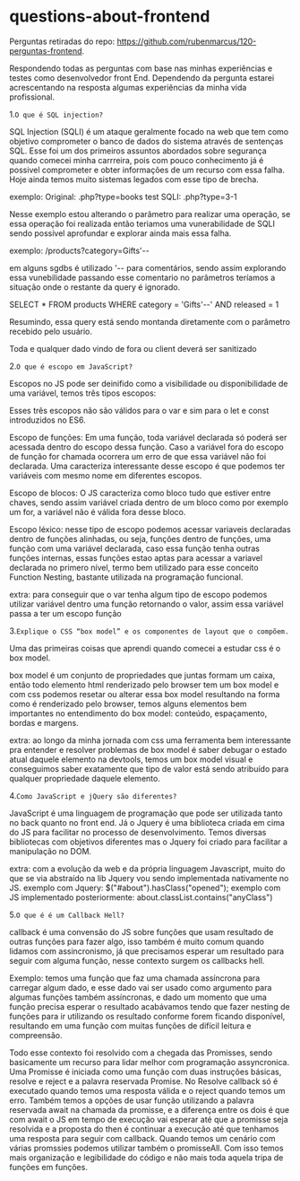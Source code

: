# questions-about-frontend

Perguntas retiradas do repo: https://github.com/rubenmarcus/120-perguntas-frontend.

Respondendo todas as perguntas com base nas minhas experiências e testes como desenvolvedor front End. Dependendo da pergunta estarei acrescentando na resposta algumas experiências da minha vida profissional.

1.`O que é SQL injection?`<br/>

SQL Injection (SQLI) é um ataque geralmente focado na web que tem como objetivo comprometer o banco de dados do sistema através de sentenças SQL. Esse foi um dos primeiros assuntos abordados sobre segurança quando comecei minha carrreira, pois com pouco conhecimento já é possivel comprometer e obter informações de um recurso com essa falha. Hoje ainda temos muito sistemas legados com esse tipo de brecha.

exemplo: 
Original: .php?type=books
test SQLI: .php?type=3-1 

Nesse exemplo estou alterando o parâmetro para realizar uma operação, se essa operação foi realizada então teriamos uma vunerabilidade de SQLI sendo possível aprofundar e explorar ainda mais essa falha.

exemplo:
/products?category=Gifts'--

em alguns sgdbs é utilizado '-- para comentários, sendo assim explorando essa vunebilidade passando esse comentario no parâmetros teríamos a situação onde o restante da query é ignorado.

SELECT * FROM products WHERE category = 'Gifts'--' AND released = 1

Resumindo, essa query está sendo montanda diretamente com o parâmetro recebido pelo usuário.

Toda e qualquer dado vindo de fora ou client deverá ser sanitizado 

2.`O que é escopo em JavaScript?`<br/>

Escopos no JS pode ser deinifido como a visibilidade ou disponibilidade de uma variável, temos três tipos escopos:

Esses três escopos não são válidos para o var e sim para o let e const introduzidos no ES6. 

Escopo de funções: Em uma função, toda variável declarada só poderá ser acessada dentro do escopo dessa função. Caso a variável fora do escopo de função for chamada ocorrera um erro de que essa variável não foi declarada. Uma caracteriza interessante desse escopo é que podemos ter variáveis com mesmo nome em diferentes escopos.

Escopo de blocos: O JS caracteriza como bloco tudo que estiver entre chaves, sendo assim variável criada dentro de um bloco como por exemplo um for, a variável não é válida fora desse bloco. 

Escopo léxico: nesse tipo de escopo podemos acessar variaveis declaradas dentro de funções alinhadas, ou seja, funções dentro de funções, uma função com uma variável declarada, caso essa função tenha outras funções internas, essas funções estao aptas para acessar a variavel declarada no primero nível, termo bem utilizado para esse conceito Function Nesting, bastante utilizada na programação funcional.

extra: para conseguir que o var tenha algum tipo de escopo podemos utilizar variável dentro uma função retornando o valor, assim essa variável passa a ter um escopo função

3.`Explique o CSS “box model” e os componentes de layout que o compõem.`<br/>

Uma das primeiras coisas que aprendi quando comecei a estudar css é o box model. 

box model é um conjunto de propriedades que juntas formam um caixa, então todo elemento html renderizado pelo browser tem um box model e com css podemos resetar ou alterar essa box model resultando na forma como é renderizado pelo browser, temos alguns elementos bem importantes no entendimento do box model: conteúdo, espaçamento, bordas e margens.

extra: ao longo da minha jornada com css uma ferramenta bem interessante pra entender e resolver problemas de box model é saber debugar o estado atual daquele elemento na devtools, temos um box model visual e conseguimos saber exatamente que tipo de valor está sendo atribuído para qualquer propriedade daquele elemento.

4.`Como JavaScript e jQuery são diferentes?`<br/>

JavaScript é uma linguagem de programação que pode ser utilizada tanto no back quanto no front end. Já o Jquery é uma biblioteca criada em cima do JS para facilitar no processo de desenvolvimento. Temos diversas bibliotecas com objetivos diferentes mas o Jquery foi criado para facilitar a manipulação no DOM.

extra: com a evolução da web e da própria linguagem Javascript, muito do que se via abstraído na lib Jquery vou sendo implementada nativamente no JS.
exemplo com Jquery: $("#about").hasClass("opened");
exemplo com JS implementado posteriormente: about.classList.contains("anyClass")

5.`O que é é um Callback Hell?`<br/>

callback é uma convensão do JS sobre funções que usam resultado de outras funções para fazer algo, isso também é muito comum quando lidamos com assincronismo, já que precisamos esperar um resultado para seguir com alguma função, nesse contexto surgem os callbacks hell.

Exemplo: temos uma função que faz uma chamada assíncrona para carregar algum dado, e esse dado vai ser usado como argumento para algumas funções também assíncronas, e dado um momento que uma função precisa esperar o resultado acabávamos tendo que fazer nesting de funções para ir utilizando os resultado conforme forem ficando disponível, resultando em uma função com muitas funções de difícil leitura e compreensão. 

Todo esse contexto foi resolvido com a chegada das Promisses, sendo basicamente um recurso para lidar melhor com programação assyncronica. Uma Promisse é iniciada como uma função com duas instruções básicas, resolve e reject e a palavra reservada Promise. No Resolve callback só é executado quando temos uma resposta válida e o reject quando temos um erro. Também temos a opções de usar função utilizando a palavra reservada await na chamada da promisse, e a diferença entre os dois é que com await o JS em tempo de execução vai esperar até que a promisse seja resolvida e a proposta do then é continuar a execução até que tenhamos uma resposta para seguir com callback. Quando temos um cenário com várias promssies podemos utilizar também o promisseAll. Com isso temos mais organização e legibilidade do código e não mais toda aquela tripa de funções em funções.

